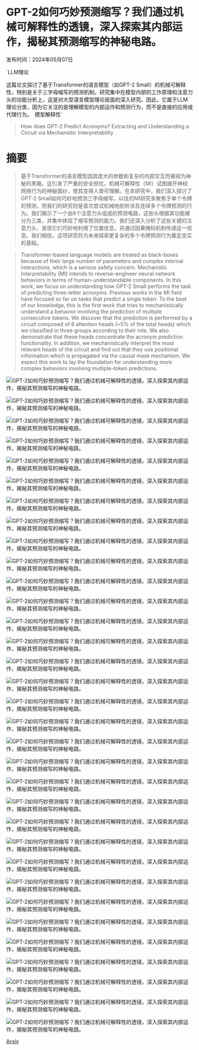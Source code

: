 # GPT-2如何巧妙预测缩写？我们通过机械可解释性的透镜，深入探索其内部运作，揭秘其预测缩写的神秘电路。

发布时间：2024年05月07日

`LLM理论

这篇论文探讨了基于Transformer的语言模型（如GPT-2 Small）的机械可解释性，特别是关于三字母缩写的预测机制。研究集中在模型内部的工作原理和注意力头的功能分析上，这是对大型语言模型理论层面的深入研究。因此，它属于LLM理论分类，因为它关注的是理解模型的内部运作和预测行为，而不是直接的应用或代理行为。` `模型解释性`

> How does GPT-2 Predict Acronyms? Extracting and Understanding a Circuit via Mechanistic Interpretability

# 摘要

> 基于Transformer的语言模型因其庞大的参数和复杂的内部交互而被视为神秘的黑箱，这引发了严重的安全担忧。机械可解释性（MI）试图揭开神经网络行为的神秘面纱，使其变得人类可理解。在本研究中，我们深入探讨了GPT-2 Small如何巧妙地预测三字母缩写。以往的MI研究多聚焦于单个令牌的预测，而我们的研究则是首次尝试机械地剖析涉及连续多个令牌预测的行为。我们揭示了一个由8个注意力头组成的预测电路，这些头根据其功能被分为三类，并集中体现了缩写预测的能力。我们还深入分析了这些关键的注意力头，发现它们巧妙地利用了位置信息，并通过因果掩码机制传递这一信息。我们相信，这项研究将为未来探索更复杂的多个令牌预测行为奠定坚实的基础。

> Transformer-based language models are treated as black-boxes because of their large number of parameters and complex internal interactions, which is a serious safety concern. Mechanistic Interpretability (MI) intends to reverse-engineer neural network behaviors in terms of human-understandable components. In this work, we focus on understanding how GPT-2 Small performs the task of predicting three-letter acronyms. Previous works in the MI field have focused so far on tasks that predict a single token. To the best of our knowledge, this is the first work that tries to mechanistically understand a behavior involving the prediction of multiple consecutive tokens. We discover that the prediction is performed by a circuit composed of 8 attention heads (~5% of the total heads) which we classified in three groups according to their role. We also demonstrate that these heads concentrate the acronym prediction functionality. In addition, we mechanistically interpret the most relevant heads of the circuit and find out that they use positional information which is propagated via the causal mask mechanism. We expect this work to lay the foundation for understanding more complex behaviors involving multiple-token predictions.

![GPT-2如何巧妙预测缩写？我们通过机械可解释性的透镜，深入探索其内部运作，揭秘其预测缩写的神秘电路。](../../..//opt/data/Projects/HuggingArxiv/paper_images/2405.04156/x1.png)

![GPT-2如何巧妙预测缩写？我们通过机械可解释性的透镜，深入探索其内部运作，揭秘其预测缩写的神秘电路。](../../..//opt/data/Projects/HuggingArxiv/paper_images/2405.04156/x2.png)

![GPT-2如何巧妙预测缩写？我们通过机械可解释性的透镜，深入探索其内部运作，揭秘其预测缩写的神秘电路。](../../..//opt/data/Projects/HuggingArxiv/paper_images/2405.04156/x3.png)

![GPT-2如何巧妙预测缩写？我们通过机械可解释性的透镜，深入探索其内部运作，揭秘其预测缩写的神秘电路。](../../..//opt/data/Projects/HuggingArxiv/paper_images/2405.04156/x4.png)

![GPT-2如何巧妙预测缩写？我们通过机械可解释性的透镜，深入探索其内部运作，揭秘其预测缩写的神秘电路。](../../..//opt/data/Projects/HuggingArxiv/paper_images/2405.04156/x5.png)

![GPT-2如何巧妙预测缩写？我们通过机械可解释性的透镜，深入探索其内部运作，揭秘其预测缩写的神秘电路。](../../..//opt/data/Projects/HuggingArxiv/paper_images/2405.04156/x6.png)

![GPT-2如何巧妙预测缩写？我们通过机械可解释性的透镜，深入探索其内部运作，揭秘其预测缩写的神秘电路。](../../..//opt/data/Projects/HuggingArxiv/paper_images/2405.04156/x7.png)

![GPT-2如何巧妙预测缩写？我们通过机械可解释性的透镜，深入探索其内部运作，揭秘其预测缩写的神秘电路。](../../..//opt/data/Projects/HuggingArxiv/paper_images/2405.04156/x8.png)

![GPT-2如何巧妙预测缩写？我们通过机械可解释性的透镜，深入探索其内部运作，揭秘其预测缩写的神秘电路。](../../..//opt/data/Projects/HuggingArxiv/paper_images/2405.04156/x9.png)

![GPT-2如何巧妙预测缩写？我们通过机械可解释性的透镜，深入探索其内部运作，揭秘其预测缩写的神秘电路。](../../..//opt/data/Projects/HuggingArxiv/paper_images/2405.04156/x10.png)

![GPT-2如何巧妙预测缩写？我们通过机械可解释性的透镜，深入探索其内部运作，揭秘其预测缩写的神秘电路。](../../..//opt/data/Projects/HuggingArxiv/paper_images/2405.04156/x11.png)

![GPT-2如何巧妙预测缩写？我们通过机械可解释性的透镜，深入探索其内部运作，揭秘其预测缩写的神秘电路。](../../..//opt/data/Projects/HuggingArxiv/paper_images/2405.04156/x12.png)

![GPT-2如何巧妙预测缩写？我们通过机械可解释性的透镜，深入探索其内部运作，揭秘其预测缩写的神秘电路。](../../..//opt/data/Projects/HuggingArxiv/paper_images/2405.04156/x13.png)

![GPT-2如何巧妙预测缩写？我们通过机械可解释性的透镜，深入探索其内部运作，揭秘其预测缩写的神秘电路。](../../..//opt/data/Projects/HuggingArxiv/paper_images/2405.04156/x14.png)

![GPT-2如何巧妙预测缩写？我们通过机械可解释性的透镜，深入探索其内部运作，揭秘其预测缩写的神秘电路。](../../..//opt/data/Projects/HuggingArxiv/paper_images/2405.04156/x15.png)

![GPT-2如何巧妙预测缩写？我们通过机械可解释性的透镜，深入探索其内部运作，揭秘其预测缩写的神秘电路。](../../..//opt/data/Projects/HuggingArxiv/paper_images/2405.04156/x16.png)

![GPT-2如何巧妙预测缩写？我们通过机械可解释性的透镜，深入探索其内部运作，揭秘其预测缩写的神秘电路。](../../..//opt/data/Projects/HuggingArxiv/paper_images/2405.04156/x17.png)

![GPT-2如何巧妙预测缩写？我们通过机械可解释性的透镜，深入探索其内部运作，揭秘其预测缩写的神秘电路。](../../..//opt/data/Projects/HuggingArxiv/paper_images/2405.04156/x18.png)

![GPT-2如何巧妙预测缩写？我们通过机械可解释性的透镜，深入探索其内部运作，揭秘其预测缩写的神秘电路。](../../..//opt/data/Projects/HuggingArxiv/paper_images/2405.04156/x19.png)

![GPT-2如何巧妙预测缩写？我们通过机械可解释性的透镜，深入探索其内部运作，揭秘其预测缩写的神秘电路。](../../..//opt/data/Projects/HuggingArxiv/paper_images/2405.04156/x20.png)

![GPT-2如何巧妙预测缩写？我们通过机械可解释性的透镜，深入探索其内部运作，揭秘其预测缩写的神秘电路。](../../..//opt/data/Projects/HuggingArxiv/paper_images/2405.04156/x21.png)

![GPT-2如何巧妙预测缩写？我们通过机械可解释性的透镜，深入探索其内部运作，揭秘其预测缩写的神秘电路。](../../..//opt/data/Projects/HuggingArxiv/paper_images/2405.04156/x22.png)

![GPT-2如何巧妙预测缩写？我们通过机械可解释性的透镜，深入探索其内部运作，揭秘其预测缩写的神秘电路。](../../..//opt/data/Projects/HuggingArxiv/paper_images/2405.04156/x23.png)

![GPT-2如何巧妙预测缩写？我们通过机械可解释性的透镜，深入探索其内部运作，揭秘其预测缩写的神秘电路。](../../..//opt/data/Projects/HuggingArxiv/paper_images/2405.04156/x24.png)

![GPT-2如何巧妙预测缩写？我们通过机械可解释性的透镜，深入探索其内部运作，揭秘其预测缩写的神秘电路。](../../..//opt/data/Projects/HuggingArxiv/paper_images/2405.04156/x25.png)

![GPT-2如何巧妙预测缩写？我们通过机械可解释性的透镜，深入探索其内部运作，揭秘其预测缩写的神秘电路。](../../..//opt/data/Projects/HuggingArxiv/paper_images/2405.04156/x26.png)

![GPT-2如何巧妙预测缩写？我们通过机械可解释性的透镜，深入探索其内部运作，揭秘其预测缩写的神秘电路。](../../..//opt/data/Projects/HuggingArxiv/paper_images/2405.04156/x27.png)

![GPT-2如何巧妙预测缩写？我们通过机械可解释性的透镜，深入探索其内部运作，揭秘其预测缩写的神秘电路。](../../..//opt/data/Projects/HuggingArxiv/paper_images/2405.04156/x28.png)

![GPT-2如何巧妙预测缩写？我们通过机械可解释性的透镜，深入探索其内部运作，揭秘其预测缩写的神秘电路。](../../..//opt/data/Projects/HuggingArxiv/paper_images/2405.04156/x29.png)

![GPT-2如何巧妙预测缩写？我们通过机械可解释性的透镜，深入探索其内部运作，揭秘其预测缩写的神秘电路。](../../..//opt/data/Projects/HuggingArxiv/paper_images/2405.04156/x30.png)

![GPT-2如何巧妙预测缩写？我们通过机械可解释性的透镜，深入探索其内部运作，揭秘其预测缩写的神秘电路。](../../..//opt/data/Projects/HuggingArxiv/paper_images/2405.04156/x31.png)

![GPT-2如何巧妙预测缩写？我们通过机械可解释性的透镜，深入探索其内部运作，揭秘其预测缩写的神秘电路。](../../..//opt/data/Projects/HuggingArxiv/paper_images/2405.04156/x32.png)

![GPT-2如何巧妙预测缩写？我们通过机械可解释性的透镜，深入探索其内部运作，揭秘其预测缩写的神秘电路。](../../..//opt/data/Projects/HuggingArxiv/paper_images/2405.04156/x33.png)

[Arxiv](https://arxiv.org/abs/2405.04156)